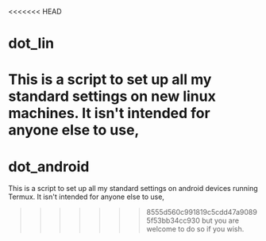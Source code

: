 <<<<<<< HEAD
# dot_lin

This is a script to set up all my standard settings on new linux machines. It isn't intended for anyone else to use, 
=======
# dot_android

This is a script to set up all my standard settings on android devices running Termux. It isn't intended for anyone else to use, 
>>>>>>> 8555d560c991819c5cdd47a90895f53bb34cc930
but you are welcome to  do so if you wish.


